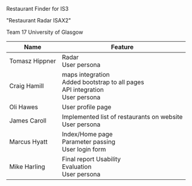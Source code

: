 Restaurant Finder for IS3

"Restaurant Radar ISAX2"

Team 17
University of Glasgow

| Name | Feature |
| ------------- |-------------| 
| Tomasz Hippner | Radar <br /> User persona |
| Craig Hamill | maps integration <br /> Added bootstrap to all pages <br /> API integration <br /> User persona|
| Oli Hawes |  User profile page |
| James Caroll | Implemented list of restaurants on website <br /> User persona |
| Marcus Hyatt | Index/Home page <br /> Parameter passing <br /> User login form |
| Mike Harling | Final report Usability <br /> Evaluation <br /> User persona |




